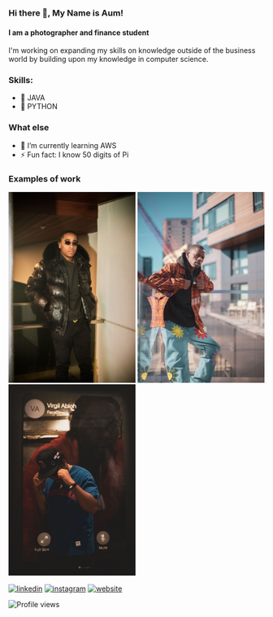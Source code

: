 ### Hi there 👋, My Name is Aum!
#### I am a photographer and finance student
I'm working on expanding my skills on knowledge outside of the business world by building upon my knowledge in computer science. 

### Skills: 
* 🍫 JAVA
* 🐍 PYTHON

### What else
- 🌱 I’m currently learning AWS 
- ⚡ Fun fact: I know 50 digits of Pi 

### Examples of work

<img src="https://github.com/AumDubey/AumDubey/blob/main/IMG_0057.jpg" width="250" />       <img src="https://github.com/AumDubey/AumDubey/blob/main/IMG_0073.jpg" width="250" />       <img src="https://github.com/AumDubey/AumDubey/blob/main/IMG_0280%20(1).jpg" width= "250" />

[<img src='https://cdn.jsdelivr.net/npm/simple-icons@3.0.1/icons/linkedin.svg' alt='linkedin' height='40'>](https://www.linkedin.com/in/https://www.linkedin.com/in/aum-dubey-6992221a2//)  [<img src='https://cdn.jsdelivr.net/npm/simple-icons@3.0.1/icons/instagram.svg' alt='instagram' height='40'>](https://www.instagram.com/https://www.instagram.com/aum1k//)  [<img src='https://cdn.jsdelivr.net/npm/simple-icons@3.0.1/icons/icloud.svg' alt='website' height='40'>](https://shotbyaum1k.pixieset.com/)  

![Profile views](https://gpvc.arturio.dev/AumDubey)  
